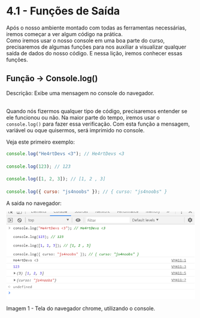 # 4.1 - Funções de Saída

Após o nosso ambiente montado com todas as ferramentas necessárias, iremos começar a ver algum código na prática. <br>
Como iremos usar o nosso console em uma boa parte do curso, precisaremos de algumas funções para nos auxiliar a visualizar qualquer saída de dados do nosso código. E nessa lição, iremos conhecer essas funções.<br>

## Função -> Console.log()

Descrição: Exibe uma mensagem no console do navegador.<br><br>

Quando nós fizermos qualquer tipo de código, precisaremos entender se ele funcionou ou não. Na maior parte do tempo, iremos usar o `console.log()` para fazer essa verificação. Com esta função a mensagem, variável ou oque quisermos, será imprimido no console.<br>

Veja este primeiro exemplo:<br>
```javascript
console.log("He4rtDevs <3"); // He4rtDevs <3

console.log(123); // 123

console.log([1, 2, 3]); // [1, 2 , 3]

console.log({ curso: "js4noobs" }); // { curso: "js4noobs" }
```

A saida no navegador:
<p align="center">
    <img src="../assets/3-1-saida-exemplo.png" alt="Tela do navegador chrome, utilizando o console" />
</p>
<span align="center">
    Imagem 1 - Tela do navegador chrome, utilizando o console.
</span>
